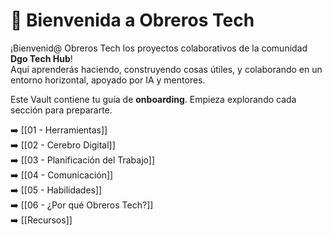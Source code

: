 # 🎉 Bienvenida a Obreros Tech

¡Bienvenid@ Obreros Tech los proyectos colaborativos de la comunidad **Dgo Tech Hub**!  
Aquí aprenderás haciendo, construyendo cosas útiles, y colaborando en un entorno horizontal, apoyado por IA y mentores.

Este Vault contiene tu guía de **onboarding**. Empieza explorando cada sección para prepararte.

➡️ [[01 - Herramientas]]  
➡️ [[02 - Cerebro Digital]]  
➡️ [[03 - Planificación del Trabajo]]  
➡️ [[04 - Comunicación]]  
➡️ [[05 - Habilidades]]  
➡️ [[06 - ¿Por qué Obreros Tech?]]  
➡️ [[Recursos]]
